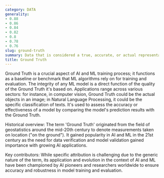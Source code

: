 ```yaml
---
category: DATA
generality:
- 0.88
- 0.86
- 0.84
- 0.82
- 0.8
- 0.78
- 0.76
slug: ground-truth
summary: Data that is considered a true, accurate, or actual representation used for comparison with analytical model outputs.
title: Ground Truth
---
```


Ground Truth is a crucial aspect of AI and ML training process; it functions as a baseline or benchmark that ML algorithms rely on for training and evaluation. The integrity of any ML model is a direct function of the quality of the Ground Truth it's based on. Applications range across various sectors: for instance, in computer vision, Ground Truth could be the actual objects in an image; in Natural Language Processing, it could be the specific classification of texts. It's used to assess the accuracy or effectiveness of a model by comparing the model's prediction results with the Ground Truth.

Historical overview: The term 'Ground Truth' originated from the field of geostatistics around the mid-20th century to denote measurements taken on location ("on the ground"). It gained popularity in AI and ML in the 21st century as the need for data verification and model validation gained importance with growing AI applications.

Key contributors: While specific attribution is challenging due to the generic nature of the term, its application and evolution in the context of AI and ML have been championed by AI pioneers and researchers worldwide to ensure accuracy and robustness in model training and evaluation.